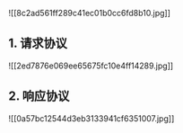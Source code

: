 ![[8c2ad561ff289c41ec01b0cc6fd8b10.jpg]]

## 1. 请求协议

![[2ed7876e069ee65675fc10e4ff14289.jpg]]

## 2. 响应协议

![[0a57bc12544d3eb3133941cf6351007.jpg]]


